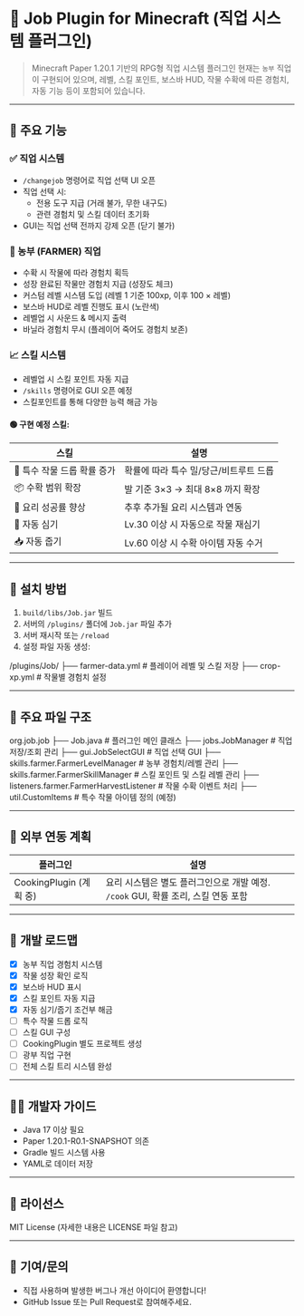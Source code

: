 # 🌾 Job Plugin for Minecraft (직업 시스템 플러그인)

> Minecraft Paper 1.20.1 기반의 RPG형 직업 시스템 플러그인
> 현재는 `농부` 직업이 구현되어 있으며, 레벨, 스킬 포인트, 보스바 HUD, 작물 수확에 따른 경험치, 자동 기능 등이 포함되어 있습니다.

---

## 🧩 주요 기능

### ✅ 직업 시스템
- `/changejob` 명령어로 직업 선택 UI 오픈
- 직업 선택 시:
  - 전용 도구 지급 (거래 불가, 무한 내구도)
  - 관련 경험치 및 스킬 데이터 초기화
- GUI는 직업 선택 전까지 강제 오픈 (닫기 불가)

### 🌾 농부 (FARMER) 직업
- 수확 시 작물에 따라 경험치 획득
- 성장 완료된 작물만 경험치 지급 (성장도 체크)
- 커스텀 레벨 시스템 도입 (레벨 1 기준 100xp, 이후 100 × 레벨)
- 보스바 HUD로 레벨 진행도 표시 (노란색)
- 레벨업 시 사운드 & 메시지 출력
- 바닐라 경험치 무시 (플레이어 죽어도 경험치 보존)

### 📈 스킬 시스템
- 레벨업 시 스킬 포인트 자동 지급
- `/skills` 명령어로 GUI 오픈 예정
- 스킬포인트를 통해 다양한 능력 해금 가능

#### 🟢 구현 예정 스킬:
| 스킬 | 설명 |
|------|------|
| 🎁 특수 작물 드롭 확률 증가 | 확률에 따라 특수 밀/당근/비트루트 드롭
| 📦 수확 범위 확장 | 발 기준 3×3 → 최대 8×8 까지 확장
| 🍳 요리 성공률 향상 | 추후 추가될 요리 시스템과 연동
| 🌱 자동 심기 | Lv.30 이상 시 자동으로 작물 재심기
| 📥 자동 줍기 | Lv.60 이상 시 수확 아이템 자동 수거

---

## 🔧 설치 방법

1. `build/libs/Job.jar` 빌드
2. 서버의 `/plugins/` 폴더에 `Job.jar` 파일 추가
3. 서버 재시작 또는 `/reload`
4. 설정 파일 자동 생성:

/plugins/Job/
├── farmer-data.yml # 플레이어 레벨 및 스킬 저장
├── crop-xp.yml # 작물별 경험치 설정


---

## 📁 주요 파일 구조

org.job.job
├── Job.java # 플러그인 메인 클래스
├── jobs.JobManager # 직업 저장/조회 관리
├── gui.JobSelectGUI # 직업 선택 GUI
├── skills.farmer.FarmerLevelManager # 농부 경험치/레벨 관리
├── skills.farmer.FarmerSkillManager # 스킬 포인트 및 스킬 레벨 관리
├── listeners.farmer.FarmerHarvestListener # 작물 수확 이벤트 처리
├── util.CustomItems # 특수 작물 아이템 정의 (예정)


---

## 📘 외부 연동 계획

| 플러그인 | 설명 |
|----------|------|
| CookingPlugin (계획 중) | 요리 시스템은 별도 플러그인으로 개발 예정. `/cook` GUI, 확률 조리, 스킬 연동 포함

---

## 🚧 개발 로드맵

- [x] 농부 직업 경험치 시스템
- [x] 작물 성장 확인 로직
- [x] 보스바 HUD 표시
- [x] 스킬 포인트 자동 지급
- [x] 자동 심기/줍기 조건부 해금
- [ ] 특수 작물 드롭 로직
- [ ] 스킬 GUI 구성
- [ ] CookingPlugin 별도 프로젝트 생성
- [ ] 광부 직업 구현
- [ ] 전체 스킬 트리 시스템 완성

---

## 👨‍💻 개발자 가이드

- Java 17 이상 필요
- Paper 1.20.1-R0.1-SNAPSHOT 의존
- Gradle 빌드 시스템 사용
- YAML로 데이터 저장

---

## 📜 라이선스

MIT License
(자세한 내용은 LICENSE 파일 참고)

---

## 🙌 기여/문의

- 직접 사용하며 발생한 버그나 개선 아이디어 환영합니다!
- GitHub Issue 또는 Pull Request로 참여해주세요.

